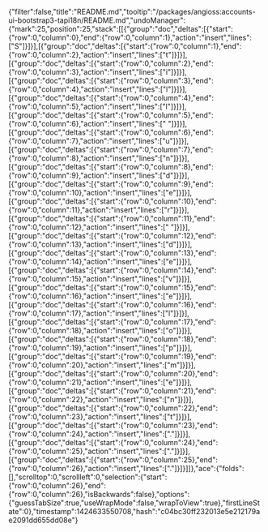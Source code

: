 {"filter":false,"title":"README.md","tooltip":"/packages/angioss:accounts-ui-bootstrap3-tapi18n/README.md","undoManager":{"mark":25,"position":25,"stack":[[{"group":"doc","deltas":[{"start":{"row":0,"column":0},"end":{"row":0,"column":1},"action":"insert","lines":["S"]}]}],[{"group":"doc","deltas":[{"start":{"row":0,"column":1},"end":{"row":0,"column":2},"action":"insert","lines":["t"]}]}],[{"group":"doc","deltas":[{"start":{"row":0,"column":2},"end":{"row":0,"column":3},"action":"insert","lines":["i"]}]}],[{"group":"doc","deltas":[{"start":{"row":0,"column":3},"end":{"row":0,"column":4},"action":"insert","lines":["l"]}]}],[{"group":"doc","deltas":[{"start":{"row":0,"column":4},"end":{"row":0,"column":5},"action":"insert","lines":["l"]}]}],[{"group":"doc","deltas":[{"start":{"row":0,"column":5},"end":{"row":0,"column":6},"action":"insert","lines":[" "]}]}],[{"group":"doc","deltas":[{"start":{"row":0,"column":6},"end":{"row":0,"column":7},"action":"insert","lines":["u"]}]}],[{"group":"doc","deltas":[{"start":{"row":0,"column":7},"end":{"row":0,"column":8},"action":"insert","lines":["n"]}]}],[{"group":"doc","deltas":[{"start":{"row":0,"column":8},"end":{"row":0,"column":9},"action":"insert","lines":["d"]}]}],[{"group":"doc","deltas":[{"start":{"row":0,"column":9},"end":{"row":0,"column":10},"action":"insert","lines":["e"]}]}],[{"group":"doc","deltas":[{"start":{"row":0,"column":10},"end":{"row":0,"column":11},"action":"insert","lines":["r"]}]}],[{"group":"doc","deltas":[{"start":{"row":0,"column":11},"end":{"row":0,"column":12},"action":"insert","lines":[" "]}]}],[{"group":"doc","deltas":[{"start":{"row":0,"column":12},"end":{"row":0,"column":13},"action":"insert","lines":["d"]}]}],[{"group":"doc","deltas":[{"start":{"row":0,"column":13},"end":{"row":0,"column":14},"action":"insert","lines":["e"]}]}],[{"group":"doc","deltas":[{"start":{"row":0,"column":14},"end":{"row":0,"column":15},"action":"insert","lines":["v"]}]}],[{"group":"doc","deltas":[{"start":{"row":0,"column":15},"end":{"row":0,"column":16},"action":"insert","lines":["e"]}]}],[{"group":"doc","deltas":[{"start":{"row":0,"column":16},"end":{"row":0,"column":17},"action":"insert","lines":["l"]}]}],[{"group":"doc","deltas":[{"start":{"row":0,"column":17},"end":{"row":0,"column":18},"action":"insert","lines":["o"]}]}],[{"group":"doc","deltas":[{"start":{"row":0,"column":18},"end":{"row":0,"column":19},"action":"insert","lines":["p"]}]}],[{"group":"doc","deltas":[{"start":{"row":0,"column":19},"end":{"row":0,"column":20},"action":"insert","lines":["m"]}]}],[{"group":"doc","deltas":[{"start":{"row":0,"column":20},"end":{"row":0,"column":21},"action":"insert","lines":["e"]}]}],[{"group":"doc","deltas":[{"start":{"row":0,"column":21},"end":{"row":0,"column":22},"action":"insert","lines":["n"]}]}],[{"group":"doc","deltas":[{"start":{"row":0,"column":22},"end":{"row":0,"column":23},"action":"insert","lines":["t"]}]}],[{"group":"doc","deltas":[{"start":{"row":0,"column":23},"end":{"row":0,"column":24},"action":"insert","lines":["."]}]}],[{"group":"doc","deltas":[{"start":{"row":0,"column":24},"end":{"row":0,"column":25},"action":"insert","lines":["."]}]}],[{"group":"doc","deltas":[{"start":{"row":0,"column":25},"end":{"row":0,"column":26},"action":"insert","lines":["."]}]}]]},"ace":{"folds":[],"scrolltop":0,"scrollleft":0,"selection":{"start":{"row":0,"column":26},"end":{"row":0,"column":26},"isBackwards":false},"options":{"guessTabSize":true,"useWrapMode":false,"wrapToView":true},"firstLineState":0},"timestamp":1424633550708,"hash":"c04bc30ff232013e5e212179ae2091dd655dd08e"}